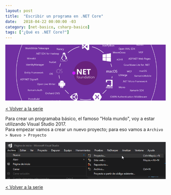 ```yaml
---
layout: post
title:  "Escribir un programa en .NET Core"
date:   2018-04-22 00:00:00 -03
category: [net-basico, csharp-basico]
tags: ["¿Qué es .NET Core?"]
---
```


<img src="/asset/img/que-es-net-core.png" class="img-responsive" alt="¿Qué es .NET Core?">

[< Volver a la serie](/que-es-net-core/)

Para crear un programaba básico, el famoso "Hola mundo", voy a estar utilizando Visual Studio 2017.  
Para empezar vamos a crear un nuevo proyecto; para eso vamos a `Archivo > Nuevo > Proyecto`

<img src="/asset/img/que-es-net-core/06.png" class="img-responsive" alt="¿Qué es .NET Core?">

[< Volver a la serie](/que-es-net-core/)
